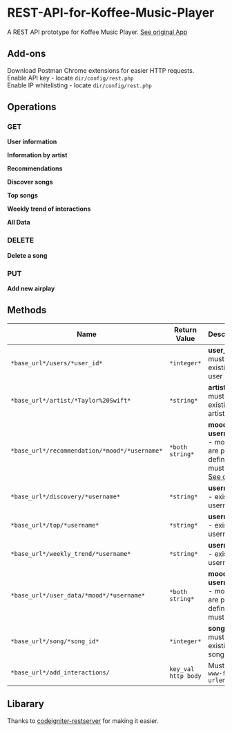 # REST-API-for-Koffee-Music-Player
A REST API prototype for Koffee Music Player. [See original App](https://github.com/1jhock/Koffee-A-Web-based-Personal-Music-Player) 

## Add-ons 
Download Postman Chrome extensions for easier HTTP requests.  
Enable API key - locate `dir/config/rest.php`   
Enable IP whitelisting - locate `dir/config/rest.php`

## Operations
### GET
**User information**   

**Information by artist**   

**Recommendations**   

**Discover songs**   

**Top songs**   

**Weekly trend of interactions**   

**All Data**   
### DELETE
**Delete a song**   

   
### PUT   
**Add new airplay**   

## Methods
| Name        									      | Return Value          | Description                              
| ----------------------------------------------------|-----------------------|--------------------------------------------
| ` *base_url*/users/*user_id* `                      | ` *integer* `         | **user_id** - must be existing user id.
| ` *base_url*/artist/*Taylor%20Swift* `              | ` *string* `          | **artist** - must be existing artist.
| ` *base_url*/recommendation/*mood*/*username* `     | ` *both string* `     | **mood + username** - moods are pre-defined and must exist. [See docs.](https://github.com/1jhock/Koffee-A-Web-based-Personal-Music-Player) 
| ` *base_url*/discovery/*username* `				  | ` *string* `		  | **username** - existing username.
| ` *base_url*/top/*username* `						  | ` *string* `          | **username** - existing username.
| ` *base_url*/weekly_trend/*username* `		      | ` *string* `          | **username** - existing username.
| ` *base_url*/user_data/*mood*/*username* `		  | ` *both string* `     | **mood + username** - moods are pre-defined and must exist.
| ` *base_url*/song/*song_id* `						  | ` *integer* `         | **song_id** - must be existing song id.
| ` *base_url*/add_interactions/ `					  | ` key_val http body ` | Must be `x-www-form-urlencoded`
     

## Libarary
Thanks to [codeigniter-restserver](https://github.com/chriskacerguis/codeigniter-restserver) for making it easier.